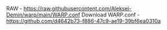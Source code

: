 RAW - https://raw.githubusercontent.com/Aleksei-Demin/warp/main/WARP.conf
Download WARP.conf - https://github.com/d4642b73-f886-47c9-ae19-39bf6ea0310a
